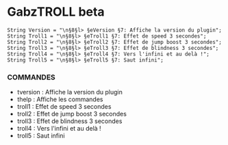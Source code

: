 # GabzTROLL beta

    String Version = "\n§8§l> §eVersion §7: Affiche la version du plugin";
    String Troll1 = "\n§8§l> §eTroll1 §7: Effet de speed 3 secondes";
    String Troll2 = "\n§8§l> §eTroll2 §7: Effet de jump boost 3 secondes";
    String Troll3 = "\n§8§l> §eTroll3 §7: Effet de blindness 3 secondes";
    String Troll4 = "\n§8§l> §eTroll4 §7: Vers l'infini et au delà !";
    String Troll5 = "\n§8§l> §eTroll5 §7: Saut infini";


### COMMANDES
- tversion : Affiche la version du plugin
- thelp : Affiche les commandes
- troll1 : Effet de speed 3 secondes
- troll2 : Effet de jump boost 3 secondes
- troll3 : Effet de blindness 3 secondes
- troll4 : Vers l'infini et au delà !
- troll5 : Saut infini